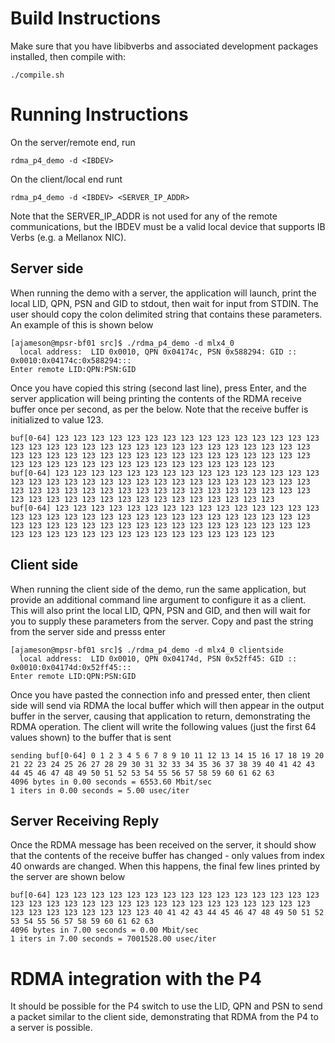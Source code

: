 # Build Instructions

Make sure that you have libibverbs and associated development packages installed, then compile with:

    ./compile.sh

# Running Instructions

On the server/remote end, run 

    rdma_p4_demo -d <IBDEV>

On the client/local end runt

    rdma_p4_demo -d <IBDEV> <SERVER_IP_ADDR>

Note that the SERVER_IP_ADDR is not used for any of the remote communications, but the IBDEV must be a valid local device that supports IB Verbs (e.g. a Mellanox NIC).

## Server side

When running the demo with a server, the application will launch, print the local LID, QPN, PSN and GID to stdout, then wait for input from STDIN. The user should copy the colon delimited string that contains these parameters. An example of this is shown below

    [ajameson@mpsr-bf01 src]$ ./rdma_p4_demo -d mlx4_0
      local address:  LID 0x0010, QPN 0x04174c, PSN 0x588294: GID ::
    0x0010:0x04174c:0x588294:::
    Enter remote LID:QPN:PSN:GID

Once you have copied this string (second last line), press Enter, and the server application will being printing the contents of the RDMA receive buffer once per second, as per the below. Note that the receive buffer is initialized to value 123.

    buf[0-64] 123 123 123 123 123 123 123 123 123 123 123 123 123 123 123 123 123 123 123 123 123 123 123 123 123 123 123 123 123 123 123 123 123 123 123 123 123 123 123 123 123 123 123 123 123 123 123 123 123 123 123 123 123 123 123 123 123 123 123 123 123 123 123 123
    buf[0-64] 123 123 123 123 123 123 123 123 123 123 123 123 123 123 123 123 123 123 123 123 123 123 123 123 123 123 123 123 123 123 123 123 123 123 123 123 123 123 123 123 123 123 123 123 123 123 123 123 123 123 123 123 123 123 123 123 123 123 123 123 123 123 123 123
    buf[0-64] 123 123 123 123 123 123 123 123 123 123 123 123 123 123 123 123 123 123 123 123 123 123 123 123 123 123 123 123 123 123 123 123 123 123 123 123 123 123 123 123 123 123 123 123 123 123 123 123 123 123 123 123 123 123 123 123 123 123 123 123 123 123 123 123

## Client side

When running the client side of the demo, run the same application, but provide an additional command line argument to configure it as a client. This will also print the local LID, QPN, PSN and GID, and then will wait for you to supply these parameters from the server. Copy and past the string from the server side and presss enter

    [ajameson@mpsr-bf01 src]$ ./rdma_p4_demo -d mlx4_0 clientside
      local address:  LID 0x0010, QPN 0x04174d, PSN 0x52ff45: GID ::
    0x0010:0x04174d:0x52ff45:::
    Enter remote LID:QPN:PSN:GID

Once you have pasted the connection info and pressed enter, then client side will send via RDMA the local buffer which will then appear in the output buffer in the server, causing that application to return, demonstrating the RDMA operation. The client will write the following values (just the first 64 values shown) to the buffer that is sent

    sending buf[0-64] 0 1 2 3 4 5 6 7 8 9 10 11 12 13 14 15 16 17 18 19 20 21 22 23 24 25 26 27 28 29 30 31 32 33 34 35 36 37 38 39 40 41 42 43 44 45 46 47 48 49 50 51 52 53 54 55 56 57 58 59 60 61 62 63
    4096 bytes in 0.00 seconds = 6553.60 Mbit/sec
    1 iters in 0.00 seconds = 5.00 usec/iter

## Server Receiving Reply

Once the RDMA message has been received on the server, it should show that the contents of the receive buffer has changed - only values from index 40 onwards are changed. When this happens, the final few lines printed by the server are shown below

    buf[0-64] 123 123 123 123 123 123 123 123 123 123 123 123 123 123 123 123 123 123 123 123 123 123 123 123 123 123 123 123 123 123 123 123 123 123 123 123 123 123 123 123 40 41 42 43 44 45 46 47 48 49 50 51 52 53 54 55 56 57 58 59 60 61 62 63
    4096 bytes in 7.00 seconds = 0.00 Mbit/sec
    1 iters in 7.00 seconds = 7001528.00 usec/iter

# RDMA integration with the P4

It should be possible for the P4 switch to use the LID, QPN and PSN to send a packet similar to the client side, demonstrating that RDMA from the P4 to a server is possible.

